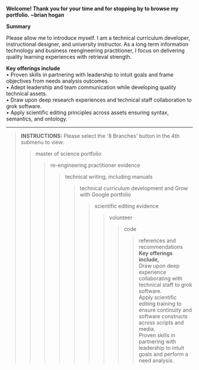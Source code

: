 
**Welcome! Thank you for your time and for stopping by to browse my portfolio. ~brian hogan**  

**Summary**

Please allow me to introduce myself. I am a technical curriculum developer, instructional designer, and university instructor. As a long term information technology and business reengineering practitioner, I focus on delivering quality learning experiences with retrieval strength.  
 
**Key offerings include**  
• Proven skills in partnering with leadership to intuit goals and frame objectives from needs analysis outcomes.  
• Adept leadership and team communication while developing quality technical assets.  
• Draw upon deep research experiences and technical staff collaboration to grok software.  
• Apply scientific editing principles across assets ensuring syntax, semantics, and ontology.  

---------
> **INSTRUCTIONS:** Please select the '8 Branches' button in the 4th submenu to view:  
>> master of science portfolio  
>>> re-engineering practitioner evidence  
>>>> technical writing, including manuals  
>>>>> technical curriculum development and Grow with Google portfolio  
>>>>>> scientific editing evidence  
>>>>>>> volunteer    
>>>>>>>> code  
>>>>>>>>> references and recommendations  
**Key offerings include,**  
> Draw upon deep experience collaborating with technical staff to grok software.  
>> Apply scientific editing training to ensure continuity and software constructs across scripts and media.  
>>> Proven skills in partnering with leadership to intuit goals and perform a need analysis.  
